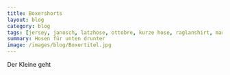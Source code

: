 ```yaml
---
title: Boxershorts
layout: blog
category: blog
tags: [jersey, janosch, latzhose, ottobre, kurze hose, raglanshirt, marina, mathila, stoff-hemmers, stoffwerkstatt, multilatz, fadenkaefer, madame jordan]  
summary: Hosen für unten drunter
image: /images/blog/Boxertitel.jpg
---
```


Der Kleine geht
